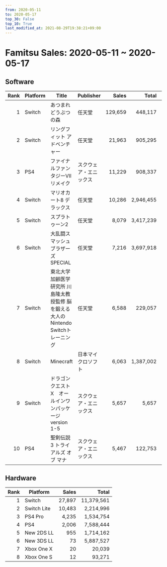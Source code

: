 ```yaml
---
from: 2020-05-11
to: 2020-05-17
top_30: False
top_10: True
last_modified_at: 2021-08-29T19:38:21+09:00
---
```

# Famitsu Sales: 2020-05-11 ~ 2020-05-17
## Software
| Rank | Platform | Title | Publisher | Sales | Total | Rate | New |
| -: | -- | -- | -- | -: | -: | -: | -- |
| 1 | Switch | あつまれ どうぶつの森 | 任天堂 | 129,659 | 448,117 |  |  |
| 2 | Switch | リングフィット アドベンチャー | 任天堂 | 21,963 | 905,295 |  |  |
| 3 | PS4 | ファイナルファンタジーVII リメイク | スクウェア・エニックス | 11,229 | 908,337 |  |  |
| 4 | Switch | マリオカート8 デラックス | 任天堂 | 10,286 | 2,946,455 |  |  |
| 5 | Switch | スプラトゥーン2 | 任天堂 | 8,079 | 3,417,239 |  |  |
| 6 | Switch | 大乱闘スマッシュブラザーズ SPECIAL | 任天堂 | 7,216 | 3,697,918 |  |  |
| 7 | Switch | 東北大学加齢医学研究所 川島隆太教授監修 脳を鍛える大人のNintendo Switchトレーニング | 任天堂 | 6,588 | 229,057 |  |  |
| 8 | Switch | Minecraft | 日本マイクロソフト | 6,063 | 1,387,002 |  |  |
| 9 | Switch | ドラゴンクエストX　オールインワンパッケージ version 1-5 | スクウェア・エニックス | 5,657 | 5,657 |  | **New** |
| 10 | PS4 | 聖剣伝説3 トライアルズ オブ マナ | スクウェア・エニックス | 5,467 | 122,753 |  |  |

## Hardware
| Rank | Platform | Sales | Total |
| -: | -- | -: | -: |
| 1 | Switch | 27,897 | 11,379,561 |
| 2 | Switch Lite | 10,483 | 2,214,996 |
| 3 | PS4 Pro | 4,235 | 1,534,754 |
| 4 | PS4 | 2,006 | 7,588,444 |
| 5 | New 2DS LL | 955 | 1,714,162 |
| 6 | New 3DS LL | 73 | 5,887,527 |
| 7 | Xbox One X | 20 | 20,039 |
| 8 | Xbox One S | 12 | 93,271 |